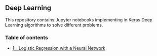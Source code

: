 ## Deep Learning

This repository contains Jupyter notebooks implementing in Keras Deep Learning algorithms to solve different problems. 

### Table of contents

* [1 - Logistic Regression with a Neural Network](https://github.com/bmarroc/deep-learning/blob/bdb5dc360bb574f585677830b37a944bcce1fb89/1/dl_1.ipynb)












